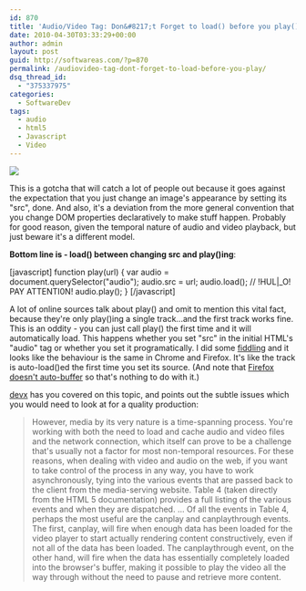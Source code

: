 ```yaml
---
id: 870
title: 'Audio/Video Tag: Don&#8217;t Forget to load() before you play()'
date: 2010-04-30T03:33:29+00:00
author: admin
layout: post
guid: http://softwareas.com/?p=870
permalink: /audiovideo-tag-dont-forget-to-load-before-you-play/
dsq_thread_id:
  - "375337975"
categories:
  - SoftwareDev
tags:
  - audio
  - html5
  - Javascript
  - Video
---
```

<img src="http://picupper.com/2010/04/29/music.jpg" />

This is a gotcha that will catch a lot of people out because it goes against the expectation that you just change an image's appearance by setting its "src", done. And also, it's a deviation from the more general convention that you change DOM properties declaratively to make stuff happen. Probably for good reason, given the temporal nature of audio and video playback, but just beware it's a different model.

<strong>Bottom line is - load() between changing src and play()ing</strong>:

[javascript]
function play(url) {
  var audio = document.querySelector("audio");
  audio.src = url;
  audio.load(); // !HUL|_O! PAY ATTENTI0N!
  audio.play();
}
[/javascript]

A lot of online sources talk about play() and omit to mention this vital fact, because they're only play()ing a single track...and the first track works fine. This is an oddity - you can just call play() the first time and it will automatically load. This happens whether you set "src" in the initial HTML's "audio" tag or whether you set it programatically. I did some <a href="http://jsfiddle.net/QkGEr/3/">fiddling</a> and it looks like the behaviour is the same in Chrome and Firefox. It's like the track is auto-load()ed the first time you set its source. (And note that <a href="http://hacks.mozilla.org/2009/12/autobuffering-video-in-firefox/">Firefox doesn't auto-buffer</a> so that's nothing to do with it.)

<a href="http://www.devx.com/webdev/Article/43324/1954">devx</a> has you covered on this topic, and points out the subtle issues which you would need to look at for a quality production:

<blockquote>
However, media by its very nature is a time-spanning process. You're working with both the need to load and cache audio and video files and the network connection, which itself can prove to be a challenge that's usually not a factor for most non-temporal resources. For these reasons, when dealing with video and audio on the web, if you want to take control of the process in any way, you have to work asynchronously, tying into the various events that are passed back to the client from the media-serving website. Table 4 (taken directly from the HTML 5 documentation) provides a full listing of the various events and when they are dispatched.
...
Of all the events in Table 4, perhaps the most useful are the canplay and canplaythrough events. The first, canplay, will fire when enough data has been loaded for the video player to start actually rendering content constructively, even if not all of the data has been loaded. The canplaythrough event, on the other hand, will fire when the data has essentially completely loaded into the browser's buffer, making it possible to play the video all the way through without the need to pause and retrieve more content.
</blockquote>